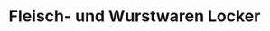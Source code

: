 ---
title: "Fleisch- und Wurstwaren Locker"
url: /dessau-rosslau/fleisch-und-wurstwaren-locker/
shop: Metzgerei
---